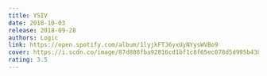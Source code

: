 ```yaml
---
title: YSIV
date: 2018-10-03
release: 2018-09-28
authors: Logic
link: https://open.spotify.com/album/1lyjkFTJ6yxUyNYysWVBo9
cover: https://i.scdn.co/image/87d808fba92816cd1bf1c8f65ec078d5d995b438
rating: 3.5
---
```

